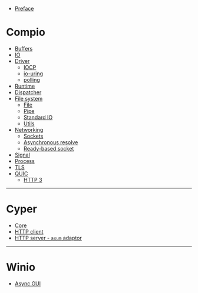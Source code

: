 - [Preface](./preface.md)

# Compio

- [Buffers](./compio/buffers.md)
- [IO](./compio/io.md)
- [Driver](./compio/driver.md)
  - [IOCP](./compio/driver/iocp.md)
  - [io-uring](./compio/driver/io-uring.md)
  - [polling](./compio/driver/polling.md)
- [Runtime](./compio/runtime.md)
- [Dispatcher]()
- [File system](./compio/fs.md)
  - [File](./compio/fs/file.md)
  - [Pipe](./compio/fs/pipe.md)
  - [Standard IO](./compio/fs/stdio.md)
  - [Utils](./compio/fs/utils.md)
- [Networking](./compio/net.md)
  - [Sockets](./compio/net/sockets.md)
  - [Asynchronous resolve](./compio/net/resolve.md)
  - [Ready-based socket](./compio/net/poll.md)
- [Signal]()
- [Process]()
- [TLS]()
- [QUIC]()
  - [HTTP 3]()

----

# Cyper

- [Core]()
- [HTTP client]()
- [HTTP server - `axum` adaptor]()

----

# Winio

- [Async GUI]()
